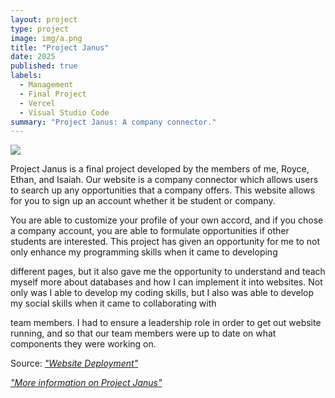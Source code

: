 ```yaml
---
layout: project
type: project
image: img/a.png
title: "Project Janus"
date: 2025
published: true
labels:
  - Management
  - Final Project
  - Vercel
  - Visual Studio Code
summary: "Project Janus: A company connector."
---
```


<img class="img-fluid" src="https://raw.githubusercontent.com/danny-ngo-2005/danny-ngo-2005.github.io/img/a.png">

Project Janus is a final project developed by the members of me, Royce, Ethan, and Isaiah. Our website is a company connector which allows users to search up any opportunities that a company offers. This website allows for you to sign up an account whether it be student or company.

You are able to customize your profile of your own accord, and if you chose a company account, you are able to formulate opportunities if other students are interested. This project has given an opportunity for me to not only enhance my programming skills when it came to developing

different pages, but it also gave me the opportunity to understand and teach myself more about databases and how I can implement it into websites. Not only was I able to develop my coding skills, but I also was able to develop my social skills when it came to collaborating with

team members. I had to ensure a leadership role in order to get out website running, and so that our team members were up to date on what components they were working on. 


Source: <a href="https://project-janus.vercel.app"><i class="large github icon ">"Website Deployment"  

<a href="https://project-janus-3.github.io/project-janus.github.io/ ">"More information on Project Janus"
